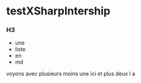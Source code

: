 # testXSharpIntership


### H3

* une
* liste
* en
* md

voyons avec plusieurs
moins une ici et plus deux
l
a